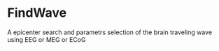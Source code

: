 # FindWave
A epicenter search and parametrs selection of the brain traveling wave using EEG or MEG or ECoG
